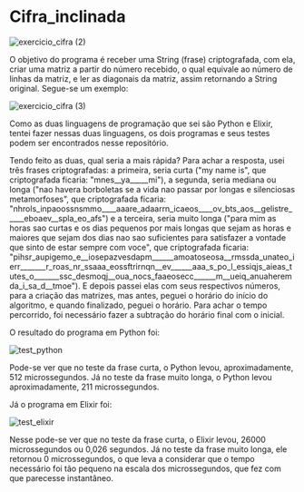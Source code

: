 # Cifra_inclinada

![exercicio_cifra (2)](https://user-images.githubusercontent.com/67129306/205763123-64c9bfd7-5e9a-490d-b20e-12437a3fe705.PNG)

O objetivo do programa é receber uma String (frase) criptografada, com ela, criar uma matriz a partir do número recebido, o qual equivale ao número de linhas da matriz, e ler as diagonais da matriz, assim retornando a String original. Segue-se um exemplo:

![exercicio_cifra (3)](https://user-images.githubusercontent.com/67129306/205763244-c1ad9041-e547-4886-b970-b6f484dba732.PNG)

Como as duas linguagens de programação que sei são Python e Elixir, tentei fazer nessas duas linguagens, os dois programas e seus testes podem ser encontrados nesse repositório.

Tendo feito as duas, qual seria a mais rápida? Para achar a resposta, usei três frases criptografadas: a primeira, seria curta ("my name is", que criptografada ficaria: "mnes__ya_____mi"), a segunda, seria mediana ou longa ("nao havera borboletas se a vida nao passar por longas e silenciosas metamorfoses", que criptografada ficaria: "nhrols_inpaoossnsmmo____aaare_adaarrn_icaeos____ov_bts_aos__gelistre_____eboaev__spla_eo_afs") e a terceira, seria muito longa ("para mim as horas sao curtas e os dias pequenos por mais longas que sejam as horas e maiores que sejam dos dias nao sao suficientes para satisfazer a vontade que sinto de estar sempre com voce", que criptografada ficaria: "pihsr_aupigemo_e__iosepazvesdapm______amoatoseosa__rmssda_unateo_ierr_______r_roas_nr_ssaaa_eossftrirnqn__ev______aaa_s_po_l_essiqjs_aieas_tutes_o_______ssc_desmoqj__oua_nocs_faaeosecc______m__ueiq_anuaheremda_i_sa_d__tmoe"). E depois passei elas com seus respectivos números, para a criação das matrizes, mas antes, peguei o horário do início do algoritmo, e quando finalizado, peguei o horário. Para achar o tempo percorrido, foi necessário fazer a subtração do horário final com o inicial.

O resultado do programa em Python foi:

![test_python](https://user-images.githubusercontent.com/67129306/205763657-e2a87417-a8cf-429d-9ecb-42a1161e1f5f.PNG)

Pode-se ver que no teste da frase curta, o Python levou, aproximadamente, 512 microssegundos. Já no teste da frase muito longa, o Python levou aproximadamente, 211 microssegundos.

Já o programa em Elixir foi:

![test_elixir](https://user-images.githubusercontent.com/67129306/205763713-195f42ea-6ccf-49e8-89a1-2840f138e897.PNG)

Nesse pode-se ver que no teste da frase curta, o Elixir levou, 26000 microssegundos ou 0,026 segundos. Já no teste da frase muito longa, ele retornou 0 microssegundos, o que leva a considerar que o tempo necessário foi tão pequeno na escala dos microssegundos, que fez com que parecesse instantâneo.
